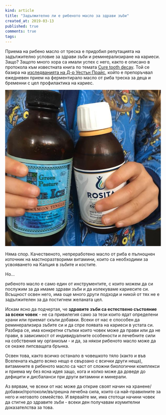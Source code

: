 ```yaml
---
kind: article
title: "Задължително ли е рибеното масло за здрави зъби"
created_at: 2019-03-13
published: true
comments: true
tags:
--- 
```

Приема на рибено масло от треска е придобил репутацията на задължително условие за здрави зъби и реминерализиране на кариеси. Защо? Защото много хора са имали успех с него, както е описано в протокола към известната книга по темата [Cure tooth decay](https://amzn.to/2UzDJu3). Той се базира на [изследванията на Д-р Уестън Прайс](https://bezkaries.com/blog/2014-02-27-храни-за-здрави-зъби-част-1/), който е препоръчвал ежедневен прием на ферментирало масло от риба треска за деца и бременни с цел профилактика на кариес.


![рибено масло и здрави зъби](/images/posts/codliveroil.jpg)

<!-- more -->

Няма спор. Качественото, непреработено масло от риба е пълноцнен източник на мастноразтворими витамини, които са необходими за усвояването на Калция в зъбите и костите.<br />

Но...<br />

рибеното масло е само един от инструментите, с които можем да си послужим за да имаме здрави зъби и да излекуваме кариесите си. Всъщност освен него, има още много други подходи и никой от тях не е задължителен за да постигнем желаната цел. <br />

Искам ясно да подчертая, че **здравите зъби са естествено състояние за всеки човек** - не са привилегия само за тези които ядат определени храни или приемат скъпи добавки. Всеки от нас е способен да реминерализира зъбите си и да спре появата на кариеси в устата си. Разбира се, има конкретни стъпки които човек може да прави или да не прави, в зависимост от индивидуалните особености и лечебните сили на собствения му организъм - и да, за някои рибеното масло може да се окаже липсващата брънка.<br />

Освен това, както всичко останало в човешкото тяло (както и във Вселената където всяко нещо е свързано с всички други неща), витамините в рибеното масло са част от сложни биологични комплекси и приема му без ясна идея защо, кога и колко може да доведе до дефицити и дисбаланси при други витамини и минерали. <br />

Аз вярвам, че всеки от нас може да открие своят начин на хранене/добавки/протоколи/вътрешна лечебна сила, които са най-правилните за него и неговото семейство. И вярвайте ми, има стотоци начини човек да стигне до здравите зъби - всеки ден получавам изумителни доказателства за това.
